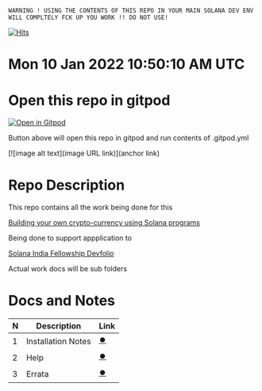 ```
WARNING ! USING THE CONTENTS OF THIS REPO IN YOUR MAIN SOLANA DEV ENV WILL COMPLTELY FCK UP YOU WORK !! DO NOT USE!
```
[![Hits](https://hits.seeyoufarm.com/api/count/incr/badge.svg?url=https%3A%2F%2Fgithub.com%2Fmorektz%2FqbSolanaMyMoney&count_bg=%23750550&title_bg=%23000000&icon=postwoman.svg&icon_color=%23FFFFFF&title=hits&edge_flat=false)](https://hits.seeyoufarm.com)
# Mon 10 Jan 2022 10:50:10 AM UTC 

# Open this repo in gitpod

[![Open in Gitpod](https://gitpod.io/button/open-in-gitpod.svg)](https://gitpod.io/#github.com/morektz/qbSolanaMyMoney)

Button above will open this repo in gitpod and run contents of .gitpod.yml 

[![image alt text](image URL link)](anchor link)

# Repo Description 

This repo contains all the work being done for this 

[Building your own crypto-currency using Solana programs](https://openquest.xyz/quest/solana-my-money)

Being done to support appplication to 

[Solana India Fellowship Devfolio](https://solana-india-fellowship.devfolio.co/)

Actual work docs will be sub folders 

# Docs and Notes

N | Description | Link
| --- | --- | --- | 
1 | Installation Notes | [⏺️](docz/Install.MD) 
2 | Help | [⏺️](docz/HELP.MD)
3 | Errata | [⏺️](docz/errata.MD)
